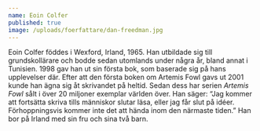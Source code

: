 ```yaml
---
name: Eoin Colfer
published: true
image: /uploads/foerfattare/dan-freedman.jpg
---
```

Eoin Colfer föddes i Wexford, Irland, 1965. Han utbildade sig till grundskollärare och bodde sedan utomlands under några år, bland annat i Tunisien. 1998 gav han ut sin första bok, som baserade sig på hans upplevelser där. Efter att den första boken om Artemis Fowl gavs ut 2001 kunde han ägna sig åt skrivandet på heltid. Sedan dess har serien _Artemis Fowl_ sålt i över 20 miljoner exemplar världen över. Han säger: “Jag kommer att fortsätta skriva tills människor slutar läsa, eller jag får slut på idéer. Förhoppningsvis kommer inte det att hända inom den närmaste tiden.” Han bor på Irland med sin fru och sina två barn.
